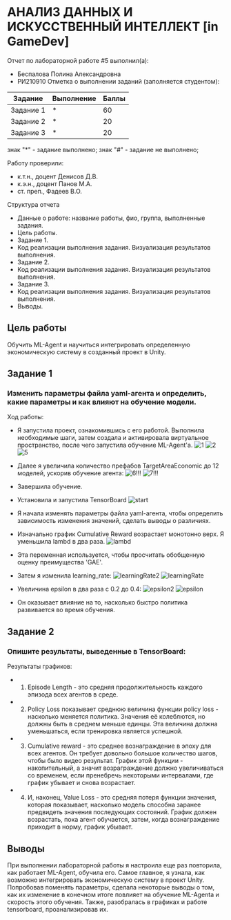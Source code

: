 # АНАЛИЗ ДАННЫХ И ИСКУССТВЕННЫЙ ИНТЕЛЛЕКТ [in GameDev]
Отчет по лабораторной работе #5 выполнил(а):
- Беспалова Полина Александровна
- РИ210910
Отметка о выполнении заданий (заполняется студентом):

| Задание | Выполнение | Баллы |
| ------ | ------ | ------ |
| Задание 1 | * | 60 |
| Задание 2 | * | 20 |
| Задание 3 | * | 20 |

знак "*" - задание выполнено; знак "#" - задание не выполнено;

Работу проверили:
- к.т.н., доцент Денисов Д.В.
- к.э.н., доцент Панов М.А.
- ст. преп., Фадеев В.О.

Структура отчета

- Данные о работе: название работы, фио, группа, выполненные задания.
- Цель работы.
- Задание 1.
- Код реализации выполнения задания. Визуализация результатов выполнения.
- Задание 2.
- Код реализации выполнения задания. Визуализация результатов выполнения.
- Задание 3.
- Код реализации выполнения задания. Визуализация результатов выполнения.
- Выводы.

## Цель работы
Обучить ML-Agent и научиться интегрировать определенную экономическую систему в созданный проект в Unity.

## Задание 1
### Изменить параметры файла yaml-агента и определить, какие параметры и как влияют на обучение модели.
Ход работы:
- Я запустила проект, ознакомившись с его работой. Выполнила необходимые шаги, затем создала и активировала виртуальное пространство, после чего запустила обучение ML-Agent'а.
![1](https://user-images.githubusercontent.com/113704972/205062239-6961d14b-c14a-4921-a618-69651aded84d.png)
![2](https://user-images.githubusercontent.com/113704972/205062322-5bf2f881-055d-475c-9c77-a34f565c58cf.png)
![5](https://user-images.githubusercontent.com/113704972/205062366-c6c92a1b-dccc-4449-826c-1b251221128c.png)

- Далее я увеличила количество префабов TargetAreaEconomic до 12 моделей, ускорив обучение агента: 
![6!!!](https://user-images.githubusercontent.com/113704972/205062531-44e23be3-e210-4bb3-931e-c834cfa69a97.png)
![7!!!](https://user-images.githubusercontent.com/113704972/205063136-4f1f4581-e0c7-4f20-827b-f229be55b64a.png)
- Завершила обучение.

- Установила и запустила TensorBoard
![start](https://user-images.githubusercontent.com/113704972/205063234-9b799fc0-3821-41b8-802f-e2cdb448a2a0.png)

- Я начала изменять параметры файла yaml-агента, чтобы определить зависимость изменения значений, сделать выводы о различиях.

- Изначально график Cumulative Reward возрастает монотонно верх. Я уменьшила lambd  в два раза. 
![lambd](https://user-images.githubusercontent.com/113704972/205066578-1831f642-caba-4ce5-9b05-d2a199dbad97.png)
- Эта переменная используется, чтобы просчитать обобщенную оценку преимущества 'GAE'.

- Затем я изменила learning_rate:
![learningRate2](https://user-images.githubusercontent.com/113704972/205066259-09564809-8fed-4667-809e-243e06e5fb85.png)
![learningRate](https://user-images.githubusercontent.com/113704972/205066752-1f462c94-75f9-4cef-9c29-61fb13275000.png)

- Увеличина epsilon в два раза с 0.2 до 0.4:
![epsilon2](https://user-images.githubusercontent.com/113704972/205066309-dabf99c0-187f-4519-a659-ccc2f0e1c755.png)
![epsilon](https://user-images.githubusercontent.com/113704972/205066733-dca8d505-7cc8-44f9-9539-0973c6d3d2af.png)
- Он оказывает влияние на то, насколько быстро политика развивается во время обучения.


## Задание 2
### Опишите результаты, выведенные в TensorBoard:
Результаты графиков:
- 1. Episode Length - это cредняя продолжительность каждого эпизода всех агентов в среде.
- 2. Policy Loss показывает среднюю величина функции policy loss - насколько меняется политика. Значения её колеблются, но должны быть в среднем меньше единцы. Эта величина должна уменьшаться, если тренировка является успешной.
- 3. Cumulative reward - это среднее вознаграждение в эпоху для всех агентов. Он требует довольно большое количество шагов, чтобы было видео результат. График этой функции - накопительный, а значит возраграждение должно увеличиваться со временем, если пренебречь некоторыми интервалами, где график убывает и снова возрастает.
- 4. И, наконец, Value Loss - это cредняя потеря функции значения, которая показывает, насколько модель способна заранее предвидеть значения последующих состояний. График должен возрастать, пока агент обучается, затем, когда вознаграждение приходит в норму, график убывает. 

## Выводы
При выполнении лабораторной работы я настроила еще раз повторила, как работает ML-Agent, обучила его. Самое главное, я узнала, как возможно интегрировать экономическую систему в проект Unity. Попробовав поменять параметры, сделала некоторые выводы о том, как их изменение в конечном итоге повлияет на обучение ML-Agenta и скорость этого обучения. Также, разобралась в графиках и работе tensorboard, проанализировав их.

